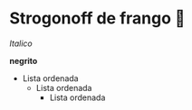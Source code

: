 # Strogonoff de frango :chicken: #

_Italico_

**negrito**

- Lista ordenada
  + Lista ordenada
    - Lista ordenada



